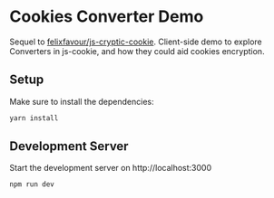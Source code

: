 # Cookies Converter Demo

Sequel to [felixfavour/js-cryptic-cookie](https://github.com/felixfavour/js-cryptic-cookie). Client-side demo to explore Converters in js-cookie, and how they could aid cookies encryption.

## Setup

Make sure to install the dependencies:

```bash
yarn install
```

## Development Server

Start the development server on http://localhost:3000

```bash
npm run dev
```

